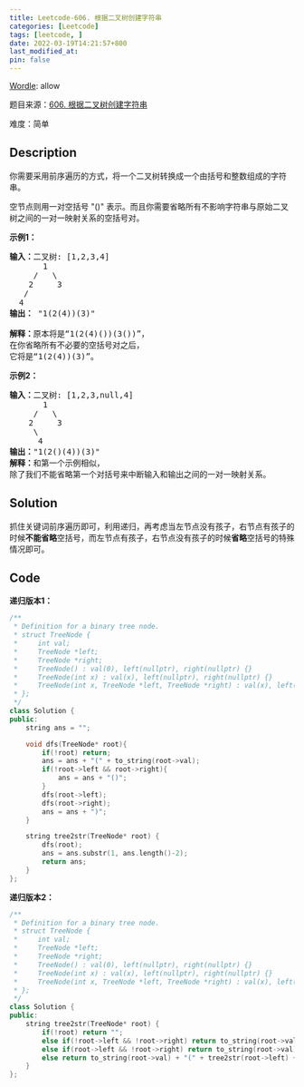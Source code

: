 ```yaml
---
title: Leetcode-606. 根据二叉树创建字符串
categories: [Leetcode]
tags: [leetcode, ]
date: 2022-03-19T14:21:57+800
last_modified_at: 
pin: false
---
```


[Wordle](https://www.nytimes.com/games/wordle/index.html): allow

题目来源：[606. 根据二叉树创建字符串](https://leetcode-cn.com/problems/construct-string-from-binary-tree/)

难度：简单

## Description

你需要采用前序遍历的方式，将一个二叉树转换成一个由括号和整数组成的字符串。

空节点则用一对空括号 "()" 表示。而且你需要省略所有不影响字符串与原始二叉树之间的一对一映射关系的空括号对。


**示例1：**

<pre>
<strong>输入：</strong>二叉树: [1,2,3,4]
       1
     /   \
    2     3
   /    
  4 
<strong>输出：</strong> "1(2(4))(3)"

<strong>解释：</strong>原本将是“1(2(4)())(3())”，
在你省略所有不必要的空括号对之后，
它将是“1(2(4))(3)”。
</pre>

**示例2：**

<pre>
<strong>输入：</strong>二叉树: [1,2,3,null,4]
       1
     /   \
    2     3
     \  
      4 
<strong>输出：</strong>"1(2()(4))(3)"
<strong>解释：</strong>和第一个示例相似，
除了我们不能省略第一个对括号来中断输入和输出之间的一对一映射关系。
</pre>



## Solution

抓住关键词前序遍历即可，利用递归，再考虑当左节点没有孩子，右节点有孩子的时候**不能省略**空括号，而左节点有孩子，右节点没有孩子的时候**省略**空括号的特殊情况即可。


## Code

**递归版本1：**

```c++
/**
 * Definition for a binary tree node.
 * struct TreeNode {
 *     int val;
 *     TreeNode *left;
 *     TreeNode *right;
 *     TreeNode() : val(0), left(nullptr), right(nullptr) {}
 *     TreeNode(int x) : val(x), left(nullptr), right(nullptr) {}
 *     TreeNode(int x, TreeNode *left, TreeNode *right) : val(x), left(left), right(right) {}
 * };
 */
class Solution {
public:
    string ans = "";

    void dfs(TreeNode* root){
        if(!root) return;
        ans = ans + "(" + to_string(root->val);
        if(!root->left && root->right){
            ans = ans + "()";
        }
        dfs(root->left);
        dfs(root->right);
        ans = ans + ")";
    }

    string tree2str(TreeNode* root) {
        dfs(root);
        ans = ans.substr(1, ans.length()-2);
        return ans;
    }
};
```

**递归版本2：**

```c++
/**
 * Definition for a binary tree node.
 * struct TreeNode {
 *     int val;
 *     TreeNode *left;
 *     TreeNode *right;
 *     TreeNode() : val(0), left(nullptr), right(nullptr) {}
 *     TreeNode(int x) : val(x), left(nullptr), right(nullptr) {}
 *     TreeNode(int x, TreeNode *left, TreeNode *right) : val(x), left(left), right(right) {}
 * };
 */
class Solution {
public:
    string tree2str(TreeNode* root) {
        if(!root) return "";
        else if(!root->left && !root->right) return to_string(root->val);
        else if(root->left && !root->right) return to_string(root->val) + "(" + tree2str(root->left) + ")";
        else return to_string(root->val) + "(" + tree2str(root->left) + ")(" + tree2str(root->right) + ")"; 
    }
};
```
